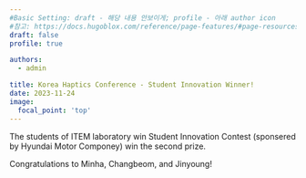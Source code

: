 ```yaml
---
#Basic Setting: draft - 해당 내용 안보이게; profile - 아래 author icon
#참고: https://docs.hugoblox.com/reference/page-features/#page-resources-attachments-and-links
draft: false 
profile: true

authors: 
  - admin

title: Korea Haptics Conference - Student Innovation Winner! 
date: 2023-11-24
image:
  focal_point: 'top'
---
```


The students of ITEM laboratory win Student Innovation Contest (sponsered by Hyundai Motor Componey) win the second prize. 

Congratulations to Minha, Changbeom, and Jinyoung! 



